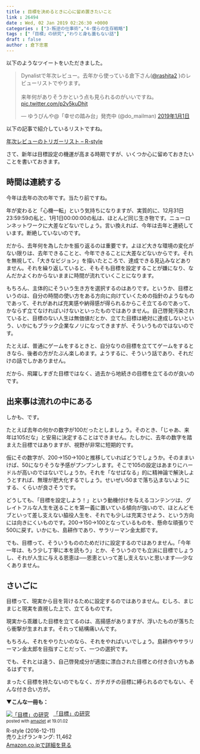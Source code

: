 ```yaml
---
title : 目標を決めるときに心に留め置きたいこと
link : 26494
date : Wed, 02 Jan 2019 02:26:30 +0000
categories : ["3-叛逆の仕事術","4-僕らの生存戦略"]
tags : ["「目標」の研究","わりと身も蓋もない話"]
draft : false
author : 倉下忠憲
---
```


以下のようなツイートをいただきました。

<blockquote class="twitter-tweet" data-lang="ja"><p lang="ja" dir="ltr">Dynalistで年次レビュー。去年から使っている倉下さん(<a href="https://twitter.com/rashita2?ref_src=twsrc%5Etfw">@rashita2</a> )のレビューリストでやります。<br><br>来年何がありそうかという点も見られるのがいいですね。 <a href="https://t.co/p2v5kuDhjt">pic.twitter.com/p2v5kuDhjt</a></p>&mdash; ゆうびんや@「幸せの踏み台」発売中 (@do_mailman) <a href="https://twitter.com/do_mailman/status/1079964917233405952?ref_src=twsrc%5Etfw">2019年1月1日</a></blockquote>
<script async src="https://platform.twitter.com/widgets.js" charset="utf-8"></script>

以下の記事で紹介しているリストですね。

<a href="https://rashita.net/blog/?p=23616">年次レビューのトリガーリスト – R-style</a>

さて、新年は目標設定の機運が高まる時期ですが、いくつか心に留めておきたいことを書いておきます。

<h2>時間は連続する</h2>

今年は去年の次の年です。当たり前ですね。

年が変わると「心機一転」という気持ちになりますが、実質的に、12月31日23:59:59の私と、1月1日00:00:00の私は、ほとんど同じ生き物です。ニューロンネットワークに大差などないでしょう。言い換えれば、今年は去年と連続しています。断絶していないのです。

だから、去年何を為したかを振り返るのは重要です。よほど大きな環境の変化がない限りは、去年できることと、今年できることに大差などないからです。それを無視して、「大きなビジョン」を描いたところで、達成できる見込みなどありません。それを繰り返していると、そもそも目標を設定することが嫌になり、なんだかよくわからないままに時間が流れていくことになります。

もちろん、主体的にそういう生き方を選択するのはありです。というか、目標というのは、自分の時間の使い方をある方向に向けていくための指針のようなものであって、それがあれば充実感や納得感が得られるからこそ立てるのであって、かならず立てなければいけないといったものではありません。自己啓発汚染されていると、目標のない人生は無価値だとか、立てた目標は絶対に達成しないという、いかにもブラック企業なノリになってきますが、そういうものではないのです。

たとえば、普通にゲームをするときと、自分なりの目標を立ててゲームをするときなら、後者の方がたぶん楽しめます。ようするに、そういう話であり、それだけの話でしかありません。

だから、飛躍しすぎた目標ではなく、過去から地続きの目標を立てるのが良いのです。

<h2>出来事は流れの中にある</h2>

しかも、です。

たとえば去年の何かの数字が100だったとしましょう。そのとき、「じゃあ、来年は105だな」と安易に決定することはできません。たしかに、去年の数字を踏まえた目標ではありますが、視野が非常に短期的です。

仮にその数字が、200→150→100と推移していればどうでしょうか。そのままいけば、50になりそうな予感がプンプンします。そこで105の設定はあまりにハードルが高いのではないでしょうか。それを「なせばなる」的に精神論で解決しようとすれば、無理が肥大化するでしょう。せいぜい50まで落ち込まないようにする、くらいが良さそうです。

どうしても、「目標を設定しよう！」という動機付けを与えるコンテンツは、グレイトフルな人生を送ることを第一義に置いている傾向が強いので、ほとんどモブといって差し支えない脇役人生を、それでも少しは充実させよう、という方向には向きにくいものです。200→150→100となっているものを、懸命な頑張りで500に戻す。いかにも、島耕作であり、サラリーマン金太郎です。

でも、目標って、そういうもののためだけに設定するのではありません。「今年一年は、もう少し丁寧に本を読もう」とか、そういうのでも立派に目標でしょうし、それが人生に与える恩恵は──恩恵といって差し支えないと思います──少なくありません。

<h2>さいごに</h2>

目標って、現実から目を背けるために設定するのではありません。むしろ、まじまじと現実を直視した上で、立てるものです。

現実から乖離した目標を立てるのは、高揚感がありますが、浮いたものが落ちたら衝撃が生まれます。それって結構痛いんです。

もちろん、それをやりたいのなら、それをやればいいでしょう。島耕作やサラリーマン金太郎を目指すことだって、一つの選択です。

でも、それとは違う、自己啓発成分が適度に漂白された目標との付き合い方もあるはずです。

まったく目標を持たないのでもなく、ガチガチの目標に縛られるのでもない、そんな付き合い方が。

<strong>▼こんな一冊も：</strong>

<div class="amazlet-box" style="margin-bottom:0px;"><div class="amazlet-image" style="float:left;margin:0px 12px 1px 0px;"><a href="http://www.amazon.co.jp/exec/obidos/ASIN/B01MXXFY28/rashita1000-22/ref=nosim/" name="amazletlink" target="_blank"><img src="https://images-fe.ssl-images-amazon.com/images/I/410t4sR1ziL._SL160_.jpg" alt="「目標」の研究" style="border: none;" /></a></div><div class="amazlet-info" style="line-height:120%; margin-bottom: 10px"><div class="amazlet-name" style="margin-bottom:10px;line-height:120%"><a href="http://www.amazon.co.jp/exec/obidos/ASIN/B01MXXFY28/rashita1000-22/ref=nosim/" name="amazletlink" target="_blank">「目標」の研究</a><div class="amazlet-powered-date" style="font-size:80%;margin-top:5px;line-height:120%">posted with <a href="http://www.amazlet.com/" title="amazlet" target="_blank">amazlet</a> at 19.01.02</div></div><div class="amazlet-detail">R-style (2016-12-11)<br />売り上げランキング: 11,462<br /></div><div class="amazlet-sub-info" style="float: left;"><div class="amazlet-link" style="margin-top: 5px"><a href="http://www.amazon.co.jp/exec/obidos/ASIN/B01MXXFY28/rashita1000-22/ref=nosim/" name="amazletlink" target="_blank">Amazon.co.jpで詳細を見る</a></div></div></div><div class="amazlet-footer" style="clear: left"></div></div>


